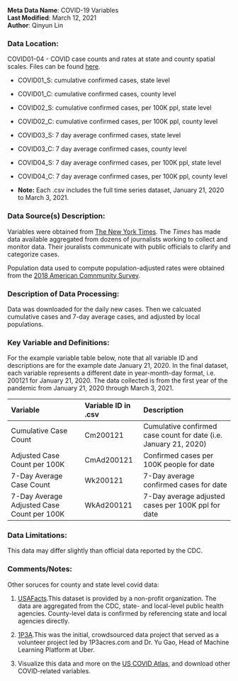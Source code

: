 **Meta Data Name**: COVID-19 Variables  
**Last Modified**: March 12, 2021  
**Author**: Qinyun Lin  

### Data Location: 
COVID01-04 - COVID case counts and rates at state and county spatial scales. Files can be found [here](/data_final/).

* COVID01_S: cumulative confirmed cases, state level
* COVID01_C: cumulative confirmed cases, county level
* COVID02_S: cumulative confirmed cases, per 100K ppl, state level
* COVID02_C: cumulative confirmed cases, per 100K ppl, county level
* COVID03_S: 7 day average confirmed cases, state level
* COVID03_C: 7 day average confirmed cases, county level
* COVID04_S: 7 day average confirmed cases, per 100K ppl, state level
* COVID04_C: 7 day average confirmed cases, per 100K ppl, county level

* **Note:** Each .csv includes the full time series dataset, January 21, 2020 to March 3, 2021.

### Data Source(s) Description:  

Variables were obtained from [The New York Times](https://github.com/nytimes/covid-19-data). The *Times* has made data available aggregated from dozens of journalists working to collect and monitor data. Their jouralists communicate with public officials to clarify and categorize cases.

Population data used to compute population-adjusted rates were obtained from the [2018 American Comnmunity Survey](https://data.census.gov/). 

### Description of Data Processing: 

Data was downloaded for the daily new cases. Then we calcuated cumulative cases and 7-day average cases, and adjusted by local populations. 

### Key Variable and Definitions:

For the example variable table below, note that all variable ID and descriptions are for the example date January 21, 2020. In the final dataset, each variable represents a different date in year-month-day format, i.e. 200121 for January 21, 2020. The data collected is from the first year of the pandemic from January 21, 2020 through March 3, 2021. 

| Variable | Variable ID in .csv | Description |
|:---------|:-------------|:-------------|
| Cumulative Case Count | Cm200121 | Cumulative confirmed case count for date (i.e. January 21, 2020) |
| Adjusted Case Count per 100K | CmAd200121 | Confirmed cases per 100K people for date |
| 7-Day Average Case Count | Wk200121 | 7-Day average confirmed cases for date |
| 7-Day Average Adjusted Case Count per 100K | WkAd200121 | 7-Day average adjusted cases per 100K ppl for date |

### Data Limitations:
This data may differ slightly than official data reported by the CDC.

### Comments/Notes:
Other soruces for county and state level covid data: 

1. [USAFacts](https://usafacts.org/visualizations/coronavirus-covid-19-spread-map/?utm_source=MailChimp&utm_campaign=census-covid2).This dataset is provided by a non-profit organization. The data are aggregated from the CDC, state- and local-level public health agencies. County-level data is confirmed by referencing state and local agencies directly.

2. [1P3A](https://coronavirus.1point3acres.com/en).This was the initial, crowdsourced data project that served as a volunteer project led by 1P3acres.com and Dr. Yu Gao, Head of Machine Learning Platform at Uber. 

3. Visualize this data and more on the [US COVID Atlas](https://theuscovidatlas.org/data), and download other COVID-related variables. 
